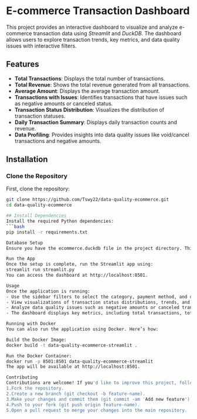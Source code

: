 # E-commerce Transaction Dashboard

This project provides an interactive dashboard to visualize and analyze e-commerce transaction data using *Streamlit* and *DuckDB*. The dashboard allows users to explore transaction trends, key metrics, and data quality issues with interactive filters.

## Features
- **Total Transactions**: Displays the total number of transactions.
- **Total Revenue**: Shows the total revenue generated from all transactions.
- **Average Amount**: Displays the average transaction amount.
- **Transactions with Issues**: Identifies transactions that have issues such as negative amounts or canceled status.
- **Transaction Status Distribution**: Visualizes the distribution of transaction statuses.
- **Daily Transaction Summary**: Displays daily transaction counts and revenue.
- **Data Profiling**: Provides insights into data quality issues like void/cancel transactions and negative amounts.

## Installation

### Clone the Repository
First, clone the repository:
```bash
git clone https://github.com/Tswy22/data-quality-ecommerce.git
cd data-quality-ecommerce

## Install Dependencies
Install the required Python dependencies:
```bash
pip install -r requirements.txt

Database Setup
Ensure you have the ecommerce.duckdb file in the project directory. This file should contain the transaction data. If you don’t have the data, you’ll need to load or generate the DuckDB file yourself.

Run the App
Once the setup is complete, run the Streamlit app using:
streamlit run streamlit.py
You can access the dashboard at http://localhost:8501.

Usage
Once the application is running:
- Use the sidebar filters to select the category, payment method, and date range for transactions.
- View visualizations of transaction status distributions, trends, and daily summaries.
- Analyze data quality issues such as negative amounts or canceled transactions.
- The dashboard displays key metrics, including total transactions, total revenue, and average amount.

Running with Docker
You can also run the application using Docker. Here’s how:

Build the Docker Image:
docker build -t data-quality-ecommerce-streamlit .

Run the Docker Container:
docker run -p 8501:8501 data-quality-ecommerce-streamlit
The app will be available at http://localhost:8501.

Contributing
Contributions are welcome! If you'd like to improve this project, follow these steps:
1.Fork the repository.
2.Create a new branch (git checkout -b feature-name).
3.Make your changes and commit them (git commit -am 'Add new feature').
4.Push to your fork (git push origin feature-name).
5.Open a pull request to merge your changes into the main repository.
